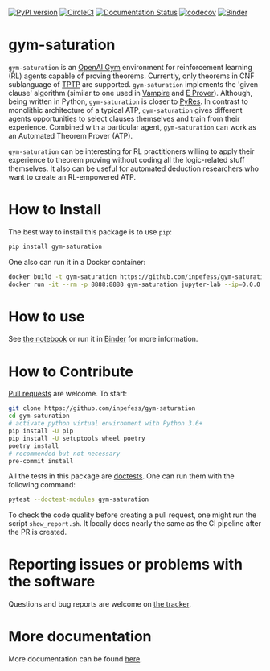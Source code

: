 [![PyPI version](https://badge.fury.io/py/gym-saturation.svg)](https://badge.fury.io/py/gym-saturation) [![CircleCI](https://circleci.com/gh/inpefess/gym-saturation.svg?style=svg)](https://circleci.com/gh/inpefess/gym-saturation) [![Documentation Status](https://readthedocs.org/projects/gym-saturation/badge/?version=latest)](https://gym-saturation.readthedocs.io/en/latest/?badge=latest) [![codecov](https://codecov.io/gh/inpefess/gym-saturation/branch/master/graph/badge.svg)](https://codecov.io/gh/inpefess/gym-saturation)
[![Binder](https://mybinder.org/badge_logo.svg)](https://mybinder.org/v2/gh/inpefess/gym-saturation/HEAD?labpath=example.ipynb)

# gym-saturation

`gym-saturation` is an [OpenAI Gym](https://gym.openai.com/) environment for reinforcement learning (RL) agents capable of proving theorems. Currently, only theorems in CNF sublanguage of [TPTP](http://tptp.org) are supported. `gym-saturation` implements the 'given clause' algorithm (similar to one used in [Vampire](https://github.com/vprover/vampire) and [E Prover](https://github.com/eprover/eprover)). Although, being written in Python, `gym-saturation` is closer to [PyRes](https://github.com/eprover/PyRes). In contrast to monolithic architecture of a typical ATP, `gym-saturation` gives different agents opportunities to select clauses themselves and train from their experience. Combined with a particular agent, `gym-saturation` can work as an Automated Theorem Prover (ATP).

`gym-saturation` can be interesting for RL practitioners willing to apply their experience to theorem proving without coding all the logic-related stuff themselves. It also can be useful for automated deduction researchers who want to create an RL-empowered ATP.

# How to Install

The best way to install this package is to use `pip`:

```sh
pip install gym-saturation
```

One also can run it in a Docker container:

```sh
docker build -t gym-saturation https://github.com/inpefess/gym-saturation.git
docker run -it --rm -p 8888:8888 gym-saturation jupyter-lab --ip=0.0.0.0 --port=8888 --no-browser
```

# How to use

See [the notebook](https://github.com/inpefess/gym-saturation/blob/master/examples/example.ipynb) or run it in [Binder](https://mybinder.org/v2/gh/inpefess/gym-saturation/HEAD?labpath=example.ipynb) for more information.

# How to Contribute

[Pull requests](https://github.com/inpefess/gym-saturation/pulls) are welcome. To start:

```sh
git clone https://github.com/inpefess/gym-saturation
cd gym-saturation
# activate python virtual environment with Python 3.6+
pip install -U pip
pip install -U setuptools wheel poetry
poetry install
# recommended but not necessary
pre-commit install
```

All the tests in this package are [doctests](https://docs.python.org/3/library/doctest.html). One can run them with the following command:

```sh
pytest --doctest-modules gym-saturation
```

To check the code quality before creating a pull request, one might run the script `show_report.sh`. It locally does nearly the same as the CI pipeline after the PR is created.

# Reporting issues or problems with the software

Questions and bug reports are welcome on [the tracker](https://github.com/inpefess/gym-saturation/issues). 

# More documentation

More documentation can be found [here](https://gym-saturation.readthedocs.io/en/latest).
